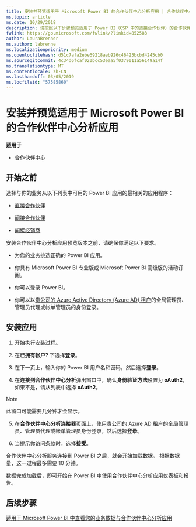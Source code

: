 ```yaml
---
title: 安装并预览适用于 Microsoft Power BI 的合作伙伴中心分析应用 | 合作伙伴中心
ms.topic: article
ms.date: 10/29/2018
description: 请按照以下步骤预览适用于 Power BI（CSP 中的直接合作伙伴）的合作伙伴中心分析应用。
fwlink: https://go.microsoft.com/fwlink/?linkid=852583
author: LauraBrenner
ms.author: labrenne
ms.localizationpriority: medium
ms.openlocfilehash: d51c7afa2ebe69218aeb926c46425bcbd4245cb0
ms.sourcegitcommit: 4c34d6fcaf020bcc53eaa5f0379011a56149a14f
ms.translationtype: MT
ms.contentlocale: zh-CN
ms.lasthandoff: 03/05/2019
ms.locfileid: "57585860"
---
```

# <a name="install-and-preview-the-partner-center-analytics-app-for-microsoft-power-bi"></a>安装并预览适用于 Microsoft Power BI 的合作伙伴中心分析应用

**适用于**

- 合作伙伴中心

## <a name="before-you-begin"></a>开始之前

选择与你的业务从以下列表中可用的 Power BI 应用的最相关的应用程序：
- [直接合作伙伴](https://app.powerbi.com/groups/me/getdata/services/direct-providers-partner-analytics)

- [间接合作伙伴](https://app.powerbi.com/groups/me/getdata/services/indirect-providers-partner-analytics)

- [间接经销商](https://app.powerbi.com/groups/me/getdata/services/indirect-seller-partner-analytics)

安装合作伙伴中心分析应用预览版本之前，请确保你满足以下要求。

- 为您的业务挑选正确的 Power BI 应用。

- 你具有 Microsoft Power BI 专业版或 Microsoft Power BI 高级版的活动订阅。

- 你可以登录 Power BI。

- 你可以以[贵公司的 Azure Active Directory (Azure AD) 租户](azure-active-directory-tenants-and-partner-center.md)的全局管理员、管理员代理或帐单管理员的身份登录。

## <a name="to-install-the-app"></a>安装应用

1. 开始执行[安装过程](https://app.powerbi.com/getdata/services/partneranalytics?cpcode=PartnerCenterAnalytics&getDataForceConnect=true&alwaysPromptForContentProviderCreds=true)。

2. 在**已拥有帐户?** 下选择**登录**。 

3. 在下一页上，输入你的 Power BI 用户名和密码，然后选择**登录**。 

4. 在**连接到合作伙伴中心分析**弹出窗口中，确认**身份验证方法**设置为 **oAuth2**，如果不是，请从列表中选择 **oAuth2**。 

> [!NOTE]  
>  此窗口可能需要几分钟才会显示。

5. 在**合作伙伴中心分析连接器**页面上，使用贵公司的 Azure AD 租户的全局管理员、管理员代理或帐单管理员身份登录，然后选择**登录**。
 
6. 当提示你访问条款时，选择**接受**。 

合作伙伴中心分析服务连接到 Power BI 之后，就会开始加载数据。 根据数据量，这一过程最多需要 10 分钟。 

数据完成加载后，即可开始在 Power BI 中使用合作伙伴中心分析应用仪表板和报告。

## <a name="next-steps"></a>后续步骤

[适用于 Microsoft Power BI 中查看您的业务数据与合作伙伴中心分析应用](power-bi-app-for-direct-partners-use.md)
